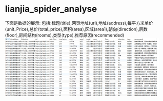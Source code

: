 # lianjia_spider_analyse

下面是数据的展示:
包括:标题(title),网页地址(url),地址(address),每平方米单价(unit_Price),总价(total_price),面积(area),区域(area1),朝向(direction),层数(floor),房间结构(rooms),类型(type),推荐原因(recommended)
![阿里云mysql数据库](https://github.com/zjx424/lianjia_spider_analyse/blob/master/%E9%93%BE%E5%AE%B6github/%E6%95%B0%E6%8D%AE%E5%B1%95%E7%A4%BA.png)

